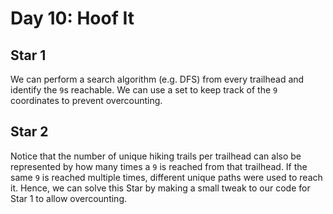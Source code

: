 # Day 10: Hoof It

## Star 1

We can perform a search algorithm (e.g. DFS) from every trailhead and identify the `9`s reachable. We can use a set to keep track of the `9` coordinates to prevent overcounting.

## Star 2

Notice that the number of unique hiking trails per trailhead can also be represented by how many times a `9` is reached from that trailhead. If the same `9` is reached multiple times, different unique paths were used to reach it. Hence, we can solve this Star by making a small tweak to our code for Star 1 to allow overcounting.